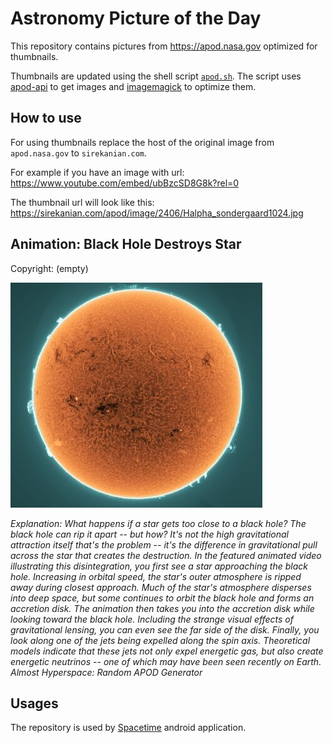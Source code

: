 # Astronomy Picture of the Day

This repository contains pictures from https://apod.nasa.gov optimized for thumbnails.

Thumbnails are updated using the shell script [`apod.sh`](apod.sh). The script
uses [apod-api](https://github.com/nasa/apod-api) to get images and [imagemagick](https://imagemagick.org) to
optimize them.

## How to use

For using thumbnails replace the host of the original image from `apod.nasa.gov` to `sirekanian.com`.

For example if you have an image with url:<br>
https://www.youtube.com/embed/ubBzcSD8G8k?rel=0

The thumbnail url will look like this:<br>
https://sirekanian.com/apod/image/2406/Halpha_sondergaard1024.jpg

## Animation: Black Hole Destroys Star

Copyright: (empty)

[![the picture of the day][1]][2]

_Explanation: What happens if a star gets too close to a black hole? The black hole can rip it apart -- but how? It's not the high gravitational attraction itself that's the problem -- it's the difference in gravitational pull across the star that creates the destruction.  In the featured animated video illustrating this disintegration, you first see a star approaching the black hole.  Increasing in orbital speed, the star's outer atmosphere is ripped away during closest approach.  Much of the star's atmosphere disperses into deep space, but some continues to orbit the black hole and forms an accretion disk. The animation then takes you into the accretion disk while looking toward the black hole. Including the strange visual effects of gravitational lensing, you can even see the far side of the disk.  Finally, you look along one of the jets being expelled along the spin axis.  Theoretical models indicate that these jets not only expel energetic gas, but also create energetic neutrinos -- one of which may have been seen recently on Earth.    Almost Hyperspace: Random APOD Generator_

## Usages

The repository is used by [Spacetime][3] android application.

[1]: image/2406/Halpha_sondergaard1024.jpg

[2]: https://www.youtube.com/embed/ubBzcSD8G8k?rel=0

[3]: https://github.com/sirekanian/spacetime
